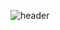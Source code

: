 ![header](https://capsule-render.vercel.app/api?type=transparent&fontColor=3666C0&text=Frontend+Developer+🐸&animation=fadeIn&fontSize=56&desc=코드를+디자인하는+개발자&descAlignY=85&descAlignX=10&descAlign=66&desc)


<!--
**mycolki/mycolki** is a ✨ _special_ ✨ repository because its `README.md` (this file) appears on your GitHub profile.

Here are some ideas to get you started:

- 🔭 I’m currently working on ...
- 🌱 I’m currently learning ...
- 👯 I’m looking to collaborate on ...
- 🤔 I’m looking for help with ...
- 💬 Ask me about ...
- 📫 How to reach me: ...
- 😄 Pronouns: ...
- ⚡ Fun fact: ...
-->
